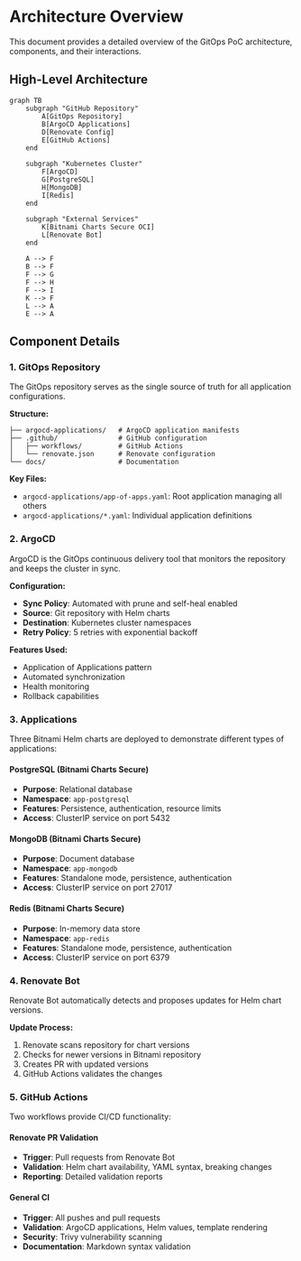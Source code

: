 # Architecture Overview

This document provides a detailed overview of the GitOps PoC architecture,
components, and their interactions.

## High-Level Architecture

```mermaid
graph TB
    subgraph "GitHub Repository"
        A[GitOps Repository]
        B[ArgoCD Applications]
        D[Renovate Config]
        E[GitHub Actions]
    end

    subgraph "Kubernetes Cluster"
        F[ArgoCD]
        G[PostgreSQL]
        H[MongoDB]
        I[Redis]
    end

    subgraph "External Services"
        K[Bitnami Charts Secure OCI]
        L[Renovate Bot]
    end

    A --> F
    B --> F
    F --> G
    F --> H
    F --> I
    K --> F
    L --> A
    E --> A
```

## Component Details

### 1. GitOps Repository

The GitOps repository serves as the single source of truth for all application configurations.

**Structure:**

```text
├── argocd-applications/   # ArgoCD application manifests
├── .github/               # GitHub configuration
│   ├── workflows/         # GitHub Actions
│   └── renovate.json      # Renovate configuration
└── docs/                  # Documentation
```

**Key Files:**

- `argocd-applications/app-of-apps.yaml`: Root application managing all others
- `argocd-applications/*.yaml`: Individual application definitions

### 2. ArgoCD

ArgoCD is the GitOps continuous delivery tool that monitors the repository and keeps
the cluster in sync.

**Configuration:**

- **Sync Policy**: Automated with prune and self-heal enabled
- **Source**: Git repository with Helm charts
- **Destination**: Kubernetes cluster namespaces
- **Retry Policy**: 5 retries with exponential backoff

**Features Used:**

- Application of Applications pattern
- Automated synchronization
- Health monitoring
- Rollback capabilities

### 3. Applications

Three Bitnami Helm charts are deployed to demonstrate different types of applications:

#### PostgreSQL (Bitnami Charts Secure)

- **Purpose**: Relational database
- **Namespace**: `app-postgresql`
- **Features**: Persistence, authentication, resource limits
- **Access**: ClusterIP service on port 5432

#### MongoDB (Bitnami Charts Secure)

- **Purpose**: Document database
- **Namespace**: `app-mongodb`
- **Features**: Standalone mode, persistence, authentication
- **Access**: ClusterIP service on port 27017

#### Redis (Bitnami Charts Secure)

- **Purpose**: In-memory data store
- **Namespace**: `app-redis`
- **Features**: Standalone mode, persistence, authentication
- **Access**: ClusterIP service on port 6379

### 4. Renovate Bot

Renovate Bot automatically detects and proposes updates for Helm chart versions.

**Update Process:**

1. Renovate scans repository for chart versions
2. Checks for newer versions in Bitnami repository
3. Creates PR with updated versions
4. GitHub Actions validates the changes

### 5. GitHub Actions

Two workflows provide CI/CD functionality:

#### Renovate PR Validation

- **Trigger**: Pull requests from Renovate Bot
- **Validation**: Helm chart availability, YAML syntax, breaking changes
- **Reporting**: Detailed validation reports

#### General CI

- **Trigger**: All pushes and pull requests
- **Validation**: ArgoCD applications, Helm values, template rendering
- **Security**: Trivy vulnerability scanning
- **Documentation**: Markdown syntax validation
